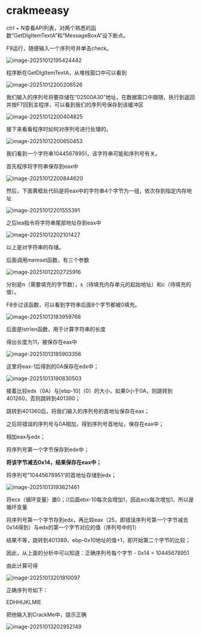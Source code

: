 # crakmeeasy

ctrl + N查看API列表，对两个熟悉的函数“GetDlgItemTextA”和“MessageBoxA”设下断点。

F9运行，随便输入一个序列号并单击check。

![image-20251012195424442](crakmeeasy.assets/image-20251012195424442.png)

程序断在GetDlgItemTextA，从堆栈窗口中可以看到

![image-20251012200206526](crakmeeasy.assets/image-20251012200206526.png)

我们输入的序列号将要存储在“02500A30”地址，在数据窗口中跟随，执行到返回并按F7回到主程序，可以看到我们的序列号保存到该缓冲区

![image-20251012200404825](crakmeeasy.assets/image-20251012200404825.png)

接下来看看程序时如何对序列号进行处理的。

![image-20251012200650453](crakmeeasy.assets/image-20251012200650453.png)

我们看到一个字符串10445678951，该字符串可能和序列号有关。

首先程序将字符串保存到eax中

![image-20251012200844620](crakmeeasy.assets/image-20251012200844620.png)

然后，下面黄框处代码是将eax中的字符串4个字节为一组，依次存到指定内存地址

![image-20251012201555391](crakmeeasy.assets/image-20251012201555391.png)

之后lea指令将字符串尾部地址存到eax中

![image-20251012202101427](crakmeeasy.assets/image-20251012202101427.png)

以上是对字符串的存储。

后面调用memset函数，有三个参数

![image-20251012202725916](crakmeeasy.assets/image-20251012202725916.png)

分别是n（需要填充的字节数），s（待填充内存单元的起始地址）和c（待填充的值）。

F8步过该函数，可以看到字符串后面8个字节都被0填充。

![image-20251013183959768](crakmeeasy.assets/image-20251013183959768.png)

后面是lstrlen函数，用于计算字符串的长度

得出长度为11，被保存在eax中

![image-20251013185903356](crakmeeasy.assets/image-20251013185903356.png)

这里将eax-1后得到的0A保存在edx中；

![image-20251013190830503](crakmeeasy.assets/image-20251013190830503.png)

接着比较edx（0A）与[ebp-10]（0）的大小，如果0小于0A，则跳转到401260，否则跳转到401390；

跳转到401360后，将我们输入的序列号的首地址保存在eax；

之后将错误的序列号与0A相加，得到序列号首地址，保存在eax中；

相加eax与edx；

将序列号第一个字节保存到edx中；

**将该字节减去0x14，结果保存在eax中；**

将序列号”10445678951“的首地址存储到edx；

![image-20251013193621461](crakmeeasy.assets/image-20251013193621461.png)

将ecx（循环变量）置0；//后面ebx-10每次会增加1，因此ecx每次增加1，所以是循环变量

将序列号第一个字节存到edx，再比较eax（25，即错误序列号第一个字节减去0x14得到）与edx的第一个字节对应的值（序列号中的1）

结果不等，跳转到401389，ebp-0x10地址的值+1，即开始第二个字节的比较；

因此，从上面的分析中可以知道：正确序列号每个字节 - 0x14 = 10445678951

由此计算可得

![image-20251013201810097](crakmeeasy.assets/image-20251013201810097.png)

正确序列号如下：

EDHHIJKLMIE

把他输入到CrackMe中，提示正确

![image-20251013202952149](crakmeeasy.assets/image-20251013202952149.png)



